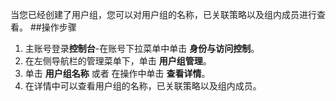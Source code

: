 当您已经创建了用户组，您可以对用户组的名称，已关联策略以及组内成员进行查看。
##操作步骤
1. 主账号登录**控制台**-在账号下拉菜单中单击 **身份与访问控制**。
2. 在左侧导航栏的管理菜单下，单击 **用户组管理**。
3. 单击 **用户组名称** 或者 在操作中单击 **查看详情**。
4. 在详情中可以查看用户组的名称，已关联策略以及组内成员。
